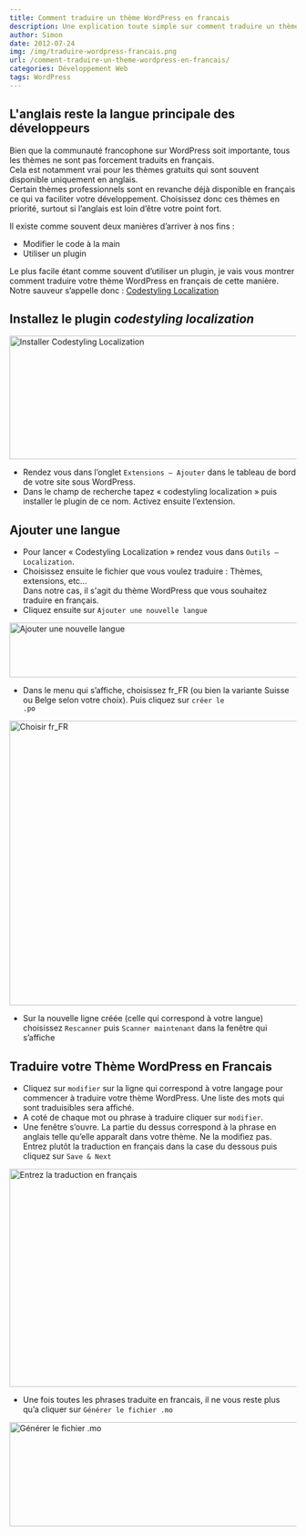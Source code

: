 ```yaml
---
title: Comment traduire un thème WordPress en francais
description: Une explication toute simple sur comment traduire un thème WordPress dans la langue de Molière, le français.
author: Simon
date: 2012-07-24
img: /img/traduire-wordpress-francais.png
url: /comment-traduire-un-theme-wordpress-en-francais/
categories: Développement Web
tags: WordPress
---
```

## L'anglais reste la langue principale des développeurs
Bien que la communauté francophone sur WordPress soit importante, tous les thèmes ne sont pas forcement traduits en français.  
Cela est notamment vrai pour les thèmes gratuits qui sont souvent disponible uniquement en anglais.  
Certain thèmes professionnels sont en revanche déjà disponible en français ce qui va faciliter votre développement. Choisissez donc ces thèmes en priorité, surtout si l&rsquo;anglais est loin d&rsquo;être votre point fort.

Il existe comme souvent deux manières d&rsquo;arriver à nos fins :

  * Modifier le code à la main
  * Utiliser un plugin

Le plus facile étant comme souvent d&rsquo;utiliser un plugin, je vais vous montrer comment traduire votre thème WordPress en français de cette manière. Notre sauveur s&rsquo;appelle donc : <a href="http://wordpress.org/extend/plugins/codestyling-localization/" title="Codestyling Localization" target="_blank">Codestyling Localization</a>

## Installez le plugin *codestyling localization*

<img src="http://www.bygga.fr/wp-content/uploads/2012/07/traduire-wordpress-1-e1342114023148.png" alt="Installer Codestyling Localization" title="installer-codestyling-localization" width="600" height="217" class="aligncenter size-full wp-image-8" />

  * Rendez vous dans l&rsquo;onglet <code>Extensions &#8211; Ajouter</code> dans le tableau de bord de votre site sous WordPress.
  * Dans le champ de recherche tapez &laquo;&nbsp;codestyling localization&nbsp;&raquo; puis installer le plugin de ce nom. Activez ensuite l&rsquo;extension.

## Ajouter une langue

  * Pour lancer &laquo;&nbsp;Codestyling Localization&nbsp;&raquo; rendez vous dans <code>Outils &#8211;Localization</code>. 
  * Choisissez ensuite le fichier que vous voulez traduire : Thèmes, extensions, etc&#8230;  
    Dans notre cas, il s'agit du thème WordPress que vous souhaitez traduire en français.
  * Cliquez ensuite sur <code>Ajouter une nouvelle langue</code>

<img src="http://www.bygga.fr/wp-content/uploads/2012/07/traduire-wordpress-2.png" alt="Ajouter une nouvelle langue" title="traduire-wordpress-2" width="590" height="96" class="aligncenter size-full wp-image-20" />

  * Dans le menu qui s&rsquo;affiche, choisissez fr_FR (ou bien la variante Suisse ou Belge selon votre choix). Puis cliquez sur <code>créer le .po</code>

<img src="http://www.bygga.fr/wp-content/uploads/2012/07/traduire-wordpress-3.png" alt="Choisir fr_FR" title="traduire-wordpress-3" width="532" height="500" class="aligncenter size-full wp-image-21" />

  * Sur la nouvelle ligne créée (celle qui correspond à votre langue) choisissez <code>Rescanner</code> puis <code>Scanner maintenant</code> dans la fenêtre qui s&rsquo;affiche

## Traduire votre Thème WordPress en Francais

  * Cliquez sur <code>modifier</code> sur la ligne qui correspond à votre langage pour commencer à traduire votre thème WordPress. Une liste des mots qui sont traduisibles sera affiché.
  * A coté de chaque mot ou phrase à traduire cliquer sur <code>modifier</code>.
  * Une fenêtre s&rsquo;ouvre. La partie du dessus correspond à la phrase en anglais telle qu&rsquo;elle apparaît dans votre thème. Ne la modifiez pas. Entrez plutôt la traduction en français dans la case du dessous puis cliquez sur <code>Save &#038; Next</code>

<img src="http://www.bygga.fr/wp-content/uploads/2012/07/traduire-wordpress-4.png" alt="Entrez la traduction en français" title="traduire-wordpress-4" width="581" height="383" class="aligncenter size-full wp-image-22" /> 

  * Une fois toutes les phrases traduite en francais, il ne vous reste plus qu&rsquo;a cliquer sur <code>Générer le fichier .mo</code>
  
<img src="http://www.bygga.fr/wp-content/uploads/2012/07/traduire-wordpress-5.png" alt="Générer le fichier .mo" title="traduire-wordpress-5" width="584" height="183" class="aligncenter size-full wp-image-24" /> </ul>
